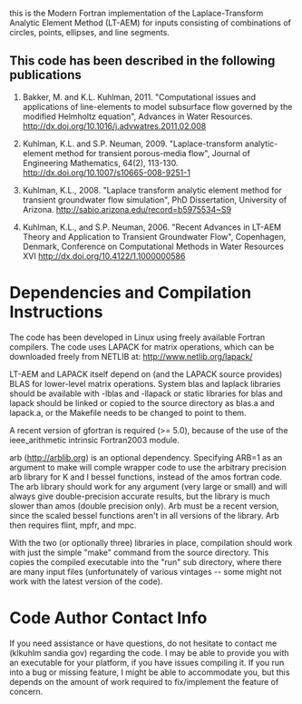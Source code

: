 this is the Modern Fortran implementation of the Laplace-Transform
Analytic Element Method (LT-AEM) for inputs consisting of combinations
of circles, points, ellipses, and line segments.

This code has been described in the following publications
----------------------------------------------------------
1) Bakker, M. and K.L. Kuhlman, 2011. "Computational issues and
applications of line-elements to model subsurface flow governed by the
modified Helmholtz equation", Advances in Water Resources.
http://dx.doi.org/10.1016/j.advwatres.2011.02.008

2) Kuhlman, K.L. and S.P. Neuman, 2009. "Laplace-transform
analytic-element method for transient porous-media flow", Journal of
Engineering Mathematics, 64(2), 113-130. 
http://dx.doi.org/10.1007/s10665-008-9251-1

3) Kuhlman, K.L., 2008. "Laplace transform analytic element method for
transient groundwater flow simulation", PhD Dissertation, University
of Arizona.
http://sabio.arizona.edu/record=b5975534~S9

4) Kuhlman, K.L., and S.P. Neuman, 2006. "Recent Advances in LT-AEM
Theory and Application to Transient Groundwater Flow", Copenhagen,
Denmark, Conference on Computational Methods in Water Resources XVI
http://dx.doi.org/10.4122/1.1000000586


Dependencies and Compilation Instructions
============================================================
The code has been developed in Linux using freely available Fortran
compilers.  The code uses LAPACK for matrix operations, which can be
downloaded freely from NETLIB at: http://www.netlib.org/lapack/

LT-AEM and LAPACK itself depend on (and the LAPACK source provides)
BLAS for lower-level matrix operations.  System blas and laplack
libraries should be available with -lblas and -llapack or static
libraries for blas and lapack should be linked or copied to the source
directory as blas.a and lapack.a, or the Makefile needs to be changed
to point to them.

A recent version of gfortran is required (>= 5.0), because of the
use of the ieee_arithmetic intrinsic Fortran2003 module.

arb (http://arblib.org) is an optional dependency. Specifying ARB=1 as
an argument to make will comple wrapper code to use the arbitrary
precision arb library for K and I bessel functions, instead of the
amos fortran code. The arb library should work for any argument (very
large or small) and will always give double-precision accurate
results, but the library is much slower than amos (double precision
only). Arb must be a recent version, since the scaled bessel functions
aren't in all versions of the library. Arb then requires flint, mpfr,
and mpc.

With the two (or optionally three) libraries in place, compilation
should work with just the simple "make" command from the source
directory.  This copies the compiled executable into the "run" sub
directory, where there are many input files (unfortunately of various
vintages -- some might not work with the latest version of the code).


Code Author Contact Info
============================================================ 
If you need assistance or have questions, do not hesitate to contact
me (klkuhlm <at> sandia <dot> gov) regarding the code.  I may be able
to provide you with an executable for your platform, if you have
issues compiling it.  If you run into a bug or missing feature, I
might be able to accommodate you, but this depends on the amount of
work required to fix/implement the feature of concern.
